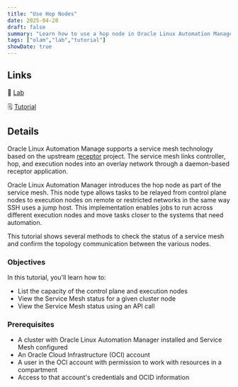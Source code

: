 ```yaml
---
title: "Use Hop Nodes"
date: 2025-04-28
draft: false
summary: "Learn how to use a hop node in Oracle Linux Automation Manager."
tags: ["olam","lab","tutorial"]
showDate: true
---
```


## Links

:crescent_moon: [Lab](https://luna.oracle.com/lab/c4780f15-bd17-468d-9133-3eba9bc0ff2a)

:spiral_notepad: [Tutorial](https://docs.oracle.com/en/learn/olam-hop-node)

## Details

Oracle Linux Automation Manage supports a service mesh technology based on the upstream [receptor](https://receptor.readthedocs.io/en/latest/) project. The service mesh links controller, hop, and execution nodes into an overlay network through a daemon-based receptor application.

Oracle Linux Automation Manager introduces the hop node as part of the service mesh. This node type allows tasks to be relayed from control plane nodes to execution nodes on remote or restricted networks in the same way SSH uses a jump host. This implementation enables jobs to run across different execution nodes and move tasks closer to the systems that need automation.

This tutorial shows several methods to check the status of a service mesh and confirm the topology communication between the various nodes.

### Objectives

In this tutorial, you'll learn how to:

- List the capacity of the control plane and execution nodes 
- View the Service Mesh status for a given cluster node
- View the Service Mesh status using an API call

### Prerequisites

- A cluster with Oracle Linux Automation Manager installed and Service Mesh configured
- An Oracle Cloud Infrastructure (OCI) account
- A user in the OCI account with permission to work with resources in a compartment
- Access to that account's credentials and OCID information
